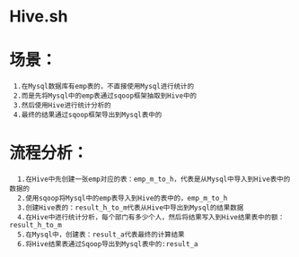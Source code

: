 # Hive.sh
# 场景：
     1.在Mysql数据库有emp表的，不直接使用Mysql进行统计的
     2.而是先将Mysql中的emp表通过sqoop框架抽取到Hive中的
     3.然后使用Hive进行统计分析的
     4.最终的结果通过sqoop框架导出到Mysql表中的
    
# 流程分析：
      1.在Hive中先创建一张emp对应的表：emp_m_to_h，代表是从Mysql中导入到Hive表中的数据的
      2.使用sqoop将Mysql中的emp表导入到Hive的表中的，emp_m_to_h
      3.创建Hive表的：result_h_to_m代表从Hive中导出到Mysql的结果数据
      4.在Hive中进行统计分析，每个部门有多少个人，然后将结果写入到Hive结果表中的额：result_h_to_m
      5.在Mysql中，创建表：result_a代表最终的计算结果
      6.将Hive结果表通过Sqoop导出到Mysql表中的:result_a






































